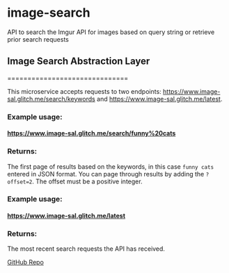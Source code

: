 # image-search
API to search the Imgur API for images based on query string or retrieve prior search requests

## Image Search Abstraction Layer
==============================

This microservice accepts requests to two endpoints:
<https://www.image-sal.glitch.me/search/keywords> and <https://www.image-sal.glitch.me/latest>.

### Example usage:
#### https://www.image-sal.glitch.me/search/funny%20cats

### Returns:
The first page of results based on the keywords, in this case `funny cats` entered in JSON format. You can page through results by adding the `?offset=2`. The offset must be a positive integer.

### Example usage:
#### <https://www.image-sal.glitch.me/latest>

### Returns:
The most recent search requests the API has received.

[GitHub Repo](https://www.github.com/whackdev/image-search)
